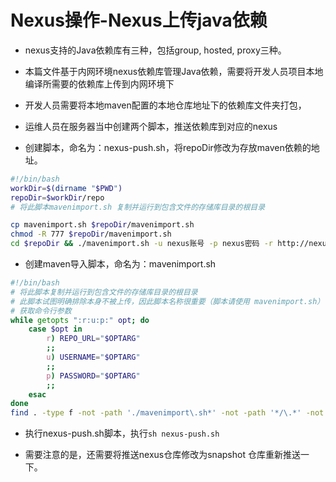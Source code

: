 # Nexus操作-Nexus上传java依赖

- nexus支持的Java依赖库有三种，包括group, hosted, proxy三种。
- 本篇文件基于内网环境nexus依赖库管理Java依赖，需要将开发人员项目本地编译所需要的依赖库上传到内网环境下

- 开发人员需要将本地maven配置的本地仓库地址下的依赖库文件夹打包，
- 运维人员在服务器当中创建两个脚本，推送依赖库到对应的nexus
- 创建脚本，命名为：nexus-push.sh，将repoDir修改为存放maven依赖的地址。

```sh
#!/bin/bash
workDir=$(dirname "$PWD")
repoDir=$workDir/repo
# 将此脚本mavenimport.sh 复制并运行到包含文件的存储库目录的根目录

cp mavenimport.sh $repoDir/mavenimport.sh
chmod -R 777 $repoDir/mavenimport.sh
cd $repoDir && ./mavenimport.sh -u nexus账号 -p nexus密码 -r http://nexus地址/repository/仓库地址
```

- 创建maven导入脚本，命名为：mavenimport.sh

```sh
#!/bin/bash
# 将此脚本复制并运行到包含文件的存储库目录的根目录
# 此脚本试图明确排除本身不被上传，因此脚本名称很重要（脚本请使用 mavenimport.sh）
# 获取命令行参数
while getopts ":r:u:p:" opt; do
    case $opt in
        r) REPO_URL="$OPTARG"
        ;;
        u) USERNAME="$OPTARG"
        ;;
        p) PASSWORD="$OPTARG"
        ;;
    esac
done
find . -type f -not -path './mavenimport\.sh*' -not -path '*/\.*' -not -path '*/\^archetype\-catalog\.xml*' -not -path '*/\^maven\-metadata\-local*\.xml' -not -path '*/\^maven\-metadata\-deployment*\.xml' -not -path '*/_remote\.repositories' | sed "s|^\./||" | xargs -I '{}' curl -u "$USERNAME:$PASSWORD" -X PUT -v -T {} ${REPO_URL}/{} ;
```

- 执行nexus-push.sh脚本，执行`sh nexus-push.sh`

- 需要注意的是，还需要将推送nexus仓库修改为snapshot 仓库重新推送一下。